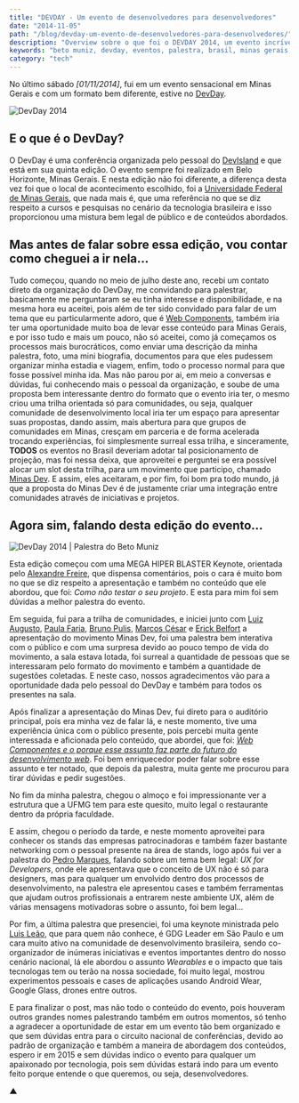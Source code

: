 ```yaml
---
title: "DEVDAY - Um evento de desenvolvedores para desenvolvedores"
date: "2014-11-05"
path: "/blog/devday-um-evento-de-desenvolvedores-para-desenvolvedores/"
description: "Overview sobre o que foi o DEVDAY 2014, um evento incrível de desenvolvedores para desenvolvedores."
keywords: "beto muniz, devday, eventos, palestra, brasil, minas gerais, desenvolvimento, web components, minas dev"
category: "tech"
---
```


No último sábado _[01/11/2014]_, fui em um evento sensacional em Minas Gerais e com um formato bem diferente, estive no [DevDay](http://devday.devisland.com/).

![DevDay 2014](http://i.imgur.com/rXnRdVA.jpg)

## E o que é o DevDay?

O DevDay é uma conferência organizada pelo pessoal do [DevIsland](https://twitter.com/DevIsland) e que está em sua quinta edição. O evento sempre foi realizado em Belo Horizonte, Minas Gerais. E nesta edição não foi diferente, a diferença desta vez foi que o local de acontecimento escolhido, foi a [Universidade Federal de Minas Gerais](https://www.ufmg.br/), que nada mais é, que uma referência no que se diz respeito a cursos e pesquisas no cenário da tecnologia brasileira e isso proporcionou uma mistura bem legal de público e de conteúdos abordados.

## Mas antes de falar sobre essa edição, vou contar como cheguei a ir nela...

Tudo começou, quando no meio de julho deste ano, recebi um contato direto da organização do DevDay, me convidando para palestrar, basicamente me perguntaram se eu tinha interesse e disponibilidade, e na mesma hora eu aceitei, pois além de ter sido convidado para falar de um tema que eu particularmente adoro, que é [Web Components](http://www.w3.org/TR/components-intro/), também iria ter uma oportunidade muito boa de levar esse conteúdo para Minas Gerais, e por isso tudo e mais um pouco, não só aceitei, como já começamos os processos mais burocráticos, como enviar uma descrição da minha palestra, foto, uma mini biografia, documentos para que eles pudessem organizar minha estadia e viagem, enfim, todo o processo normal para que fosse possível minha ida. Mas não parou por ai, em meio a conversas e dúvidas, fui conhecendo mais o pessoal da organização, e soube de uma proposta bem interessante dentro do formato que o evento iria ter, o mesmo criou uma trilha orientada só para comunidades, ou seja, qualquer comunidade de desenvolvimento local iria ter um espaço para apresentar suas propostas, dando assim, mais abertura para que grupos de comunidades em Minas, cresçam em parceria e de forma acelerada trocando experiências, foi simplesmente surreal essa trilha, e sinceramente, **TODOS** os eventos no Brasil deveriam adotar tal posicionamento de projeção, mas foi nessa deixa, que aproveitei e perguntei se era possível alocar um slot desta trilha, para um movimento que participo, chamado [Minas Dev](http://minasdev.org/). E assim, eles aceitaram, e por fim, foi bom pra todo mundo, já que a proposta do Minas Dev é de justamente criar uma integração entre comunidades através de iniciativas e projetos.

## Agora sim, falando desta edição do evento...

![DevDay 2014 | Palestra do Beto Muniz](http://i.imgur.com/ckSKDJd.jpg)

Esta edição começou com uma MEGA HIPER BLASTER Keynote, orientada pelo [Alexandre Freire](https://twitter.com/freire_da_silva), que dispensa comentários, pois o cara é muito bom no que se diz respeito a apresentação e também no conteúdo que ele abordou, que foi: _Como não testar o seu projeto_. E esta para mim foi sem dúvidas a melhor palestra do evento.

Em seguida, fui para a trilha de comunidades, e iniciei junto com [Luiz Augusto](https://twitter.com/lurimendes), [Paula Faria](https://twitter.com/paulahfaria), [Bruno Pulis](https://twitter.com/brunopulis), [Marcos César](https://twitter.com/marcovincit) e [Erick Belfort](https://twitter.com/ErickBelfy) a apresentação do movimento Minas Dev, foi uma palestra bem interativa com o público e com uma surpresa devido ao pouco tempo de vida do movimento, a sala estava lotada, foi surreal a quantidade de pessoas que se interessaram pelo formato do movimento e também a quantidade de sugestões coletadas. E neste caso, nossos agradecimentos vão para a oportunidade dada pelo pessoal do DevDay e também para todos os presentes na sala.

Após finalizar a apresentação do Minas Dev, fui direto para o auditório principal, pois era minha vez de falar lá, e neste momento, tive uma experiência única com o público presente, pois percebi muita gente interessada e aficionada pelo conteúdo, que abordei, que foi: _[Web Componentes e o porque esse assunto faz parte do futuro do desenvolvimento web](https://speakerdeck.com/obetomuniz/web-components-a-proxima-revolucao-do-desenvolvimento-web)_. Foi bem enriquecedor poder falar sobre esse assunto e ter notado, que depois da palestra, muita gente me procurou para tirar dúvidas e pedir sugestões.

No fim da minha palestra, chegou o almoço e foi impressionante ver a estrutura que a UFMG tem para este quesito, muito legal o restaurante dentro da própria faculdade.

E assim, chegou o período da tarde, e neste momento aproveitei para conhecer os stands das empresas patrocinadoras e também fazer bastante networking com o pessoal presente na área de stands, logo após fui ver a palestra do [Pedro Marques](https://twitter.com/pedro_designer), falando sobre um tema bem legal: _UX for Developers_, onde ele apresentava que o conceito de UX não é só para designers, mas para qualquer um envolvido dentro dos processos de desenvolvimento, na palestra ele apresentou cases e também ferramentas que ajudam outros profissionais a entrarem neste ambiente UX, além de várias mensagens motivadoras sobre o assunto, foi bem legal...

Por fim, a última palestra que presenciei, foi uma keynote ministrada pelo [Luis Leão](https://twitter.com/luisleao), que para quem não conhece, é GDG Leader em São Paulo e um cara muito ativo na comunidade de desenvolvimento brasileira, sendo co-organizador de inúmeras iniciativas e eventos importantes dentro do nosso cenário nacional, lá ele abordou o assunto _Wearables_ e o impacto que tais tecnologas tem ou terão na nossa sociedade, foi muito legal, mostrou experimentos pessoais e cases de aplicações usando Android Wear, Google Glass, drones entre outros.

E para finalizar o post, mas não todo o conteúdo do evento, pois houveram outros grandes nomes palestrando também em outros momentos, só tenho a agradecer a oportunidade de estar em um evento tão bem organizado e que sem dúvidas entra para o circuito nacional de conferências, devido ao padrão de organização e também a maneira de abordagem dos conteúdos, espero ir em 2015 e sem dúvidas indico o evento para qualquer um apaixonado por tecnologia, pois sem dúvidas estará indo para um evento feito porque entende o que queremos, ou seja, desenvolvedores.

▲
